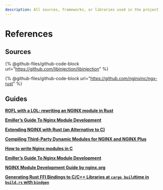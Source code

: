 ```yaml
---
description: All sources, frameworks, or libraries used in the project
---
```


# References

## Sources

{% @github-files/github-code-block url="https://github.com/libinjection/libinjection" %}

{% @github-files/github-code-block url="https://github.com/nginxinc/ngx-rust" %}

## Guides

[**ROFL with a LOL: rewriting an NGINX module in Rust**](https://blog.cloudflare.com/rust-nginx-module/)

[**Emiller’s Guide To Nginx Module Development**](https://www.evanmiller.org/nginx-modules-guide.html#prerequisites)

[**Extending NGINX with Rust (an Alternative to C)**](https://www.nginx.com/blog/extending-nginx-with-rust-an-alternative-to-c/#resources)

[**Compiling Third-Party Dynamic Modules for NGINX and NGINX Plus**](https://www.nginx.com/blog/compiling-dynamic-modules-nginx-plus/)

[**How to write Nginx modules in C**](https://tejgop.github.io/nginx-module-guide/#introduction)

[**Emiller’s Guide To Nginx Module Development**](https://www.evanmiller.org/nginx-modules-guide.html#prerequisites)

[**NGINX Module Development Guide by nginx.org**](https://nginx.org/en/docs/dev/development\_guide.htm)

[**Generating Rust FFI Bindings to C/C++ Libraries at `cargo build`time in `build.rs` with `bindgen`**](https://fitzgeraldnick.com/2016/12/14/using-libbindgen-in-build-rs.html)
